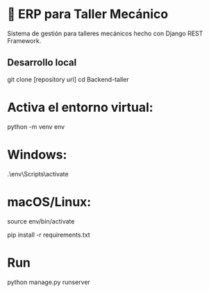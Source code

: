 # 🚗 ERP para Taller Mecánico

Sistema de gestión para talleres mecánicos hecho con Django REST Framework.


## Desarrollo local
git clone [repository url]
cd Backend-taller

# Activa el entorno virtual:
python -m venv env

# Windows:
.\env\Scripts\activate
# macOS/Linux:
source env/bin/activate

pip install -r requirements.txt

# Run
python manage.py runserver